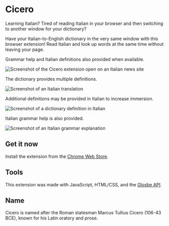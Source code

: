 # Cicero

Learning Italian? Tired of reading Italian in your browser and then switching to another window for your dictionary?

Have your Italian-to-English dictionary in the very same window with this browser extension! Read Italian and look up words at the same time without leaving your page.

Grammar help and Italian definitions also provided when available.

<img src="http://kellylougheed.com/images/projects/cicero-screenshot.png" alt="Screenshot of the Cicero extension open on an Italian news site" />

The dictionary provides multiple definitions.

<img src="http://kellylougheed.com/images/projects/cicero-def1.png" alt="Screenshot of an Italian translation" />

Additional definitions may be provided in Italian to increase immersion.

<img src="http://kellylougheed.com/images/projects/cicero-def2.png" alt="Screenshot of a dictionary definition in Italian" />

Italian grammar help is also provided.

<img src="http://kellylougheed.com/images/projects/cicero-def3.png" alt="Screenshot of an Italian grammar explanation" />

## Get it now

Install the extension from the [Chrome Web Store](https://chrome.google.com/webstore/detail/icmiokglnmhdllhbkcmpclfdhgodjgkc/?hl=en).

## Tools

This extension was made with JavaScript, HTML/CSS, and the [Glosbe API](https://glosbe.com/).

## Name

Cicero is named after the Roman statesman Marcus Tullius Cicero (106-43 BCE), known for his Latin oratory and prose.
